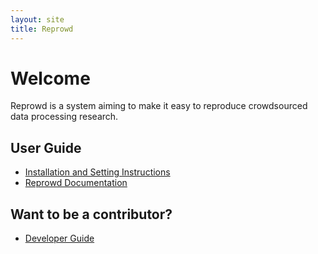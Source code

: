 ```yaml
---
layout: site
title: Reprowd
---
```


# Welcome

Reprowd is a system aiming to make it easy to reproduce crowdsourced data processing research.



## User Guide
* [Installation and Setting Instructions](install.html)
* [Reprowd Documentation](docs/_build/html)

## Want to be a contributor?
* [Developer Guide](dev_guide.html)
